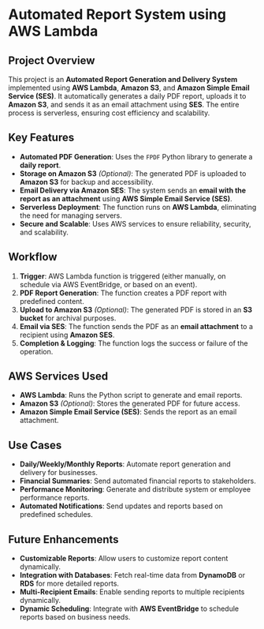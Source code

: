 # Automated Report System using AWS Lambda  

## Project Overview  
This project is an **Automated Report Generation and Delivery System** implemented using **AWS Lambda**, **Amazon S3**, and **Amazon Simple Email Service (SES)**. It automatically generates a daily PDF report, uploads it to **Amazon S3**, and sends it as an email attachment using **SES**. The entire process is serverless, ensuring cost efficiency and scalability.  

## Key Features  
- **Automated PDF Generation**: Uses the `FPDF` Python library to generate a **daily report**.  
- **Storage on Amazon S3** *(Optional)*: The generated PDF is uploaded to **Amazon S3** for backup and accessibility.  
- **Email Delivery via Amazon SES**: The system sends an **email with the report as an attachment** using **AWS Simple Email Service (SES)**.  
- **Serverless Deployment**: The function runs on **AWS Lambda**, eliminating the need for managing servers.  
- **Secure and Scalable**: Uses AWS services to ensure reliability, security, and scalability.  

## Workflow  
1. **Trigger**: AWS Lambda function is triggered (either manually, on schedule via AWS EventBridge, or based on an event).  
2. **PDF Report Generation**: The function creates a PDF report with predefined content.  
3. **Upload to Amazon S3** *(Optional)*: The generated PDF is stored in an **S3 bucket** for archival purposes.  
4. **Email via SES**: The function sends the PDF as an **email attachment** to a recipient using **Amazon SES**.  
5. **Completion & Logging**: The function logs the success or failure of the operation.  

## AWS Services Used  
- **AWS Lambda**: Runs the Python script to generate and email reports.  
- **Amazon S3** *(Optional)*: Stores the generated PDF for future access.  
- **Amazon Simple Email Service (SES)**: Sends the report as an email attachment.  

## Use Cases  
- **Daily/Weekly/Monthly Reports**: Automate report generation and delivery for businesses.  
- **Financial Summaries**: Send automated financial reports to stakeholders.  
- **Performance Monitoring**: Generate and distribute system or employee performance reports.  
- **Automated Notifications**: Send updates and reports based on predefined schedules.  

## Future Enhancements  
- **Customizable Reports**: Allow users to customize report content dynamically.  
- **Integration with Databases**: Fetch real-time data from **DynamoDB** or **RDS** for more detailed reports.  
- **Multi-Recipient Emails**: Enable sending reports to multiple recipients dynamically.  
- **Dynamic Scheduling**: Integrate with **AWS EventBridge** to schedule reports based on business needs.  